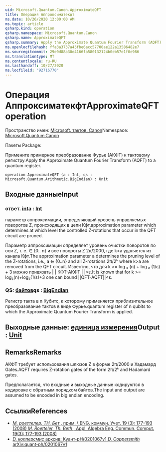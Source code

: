 ```yaml
---
uid: Microsoft.Quantum.Canon.ApproximateQFT
title: Операция Аппроксиматекфт
ms.date: 10/26/2020 12:00:00 AM
ms.topic: article
qsharp.kind: operation
qsharp.namespace: Microsoft.Quantum.Canon
qsharp.name: ApproximateQFT
qsharp.summary: Apply the Approximate Quantum Fourier Transform (AQFT) to a quantum register.
ms.openlocfilehash: ffa3a3737a43fbe6acc57700ae122a13586482e7
ms.sourcegitcommit: 29e0d88a30e4166fa580132124b0eb57e1f0e986
ms.translationtype: MT
ms.contentlocale: ru-RU
ms.lasthandoff: 10/27/2020
ms.locfileid: "92716770"
---
```

# <a name="approximateqft-operation"></a><span data-ttu-id="5d78d-102">Операция Аппроксиматекфт</span><span class="sxs-lookup"><span data-stu-id="5d78d-102">ApproximateQFT operation</span></span>

<span data-ttu-id="5d78d-103">Пространство имен: [Microsoft. тактов. Canon](xref:Microsoft.Quantum.Canon)</span><span class="sxs-lookup"><span data-stu-id="5d78d-103">Namespace: [Microsoft.Quantum.Canon](xref:Microsoft.Quantum.Canon)</span></span>

<span data-ttu-id="5d78d-104">Пакеты [](https://nuget.org/packages/)</span><span class="sxs-lookup"><span data-stu-id="5d78d-104">Package: [](https://nuget.org/packages/)</span></span>


<span data-ttu-id="5d78d-105">Примените примерное преобразование Фурье (АКФТ) к тактовому регистру.</span><span class="sxs-lookup"><span data-stu-id="5d78d-105">Apply the Approximate Quantum Fourier Transform (AQFT) to a quantum register.</span></span>

```qsharp
operation ApproximateQFT (a : Int, qs : Microsoft.Quantum.Arithmetic.BigEndian) : Unit
```


## <a name="input"></a><span data-ttu-id="5d78d-106">Входные данные</span><span class="sxs-lookup"><span data-stu-id="5d78d-106">Input</span></span>

### <a name="a--int"></a><span data-ttu-id="5d78d-107">ответ. [int](xref:microsoft.quantum.lang-ref.int)</span><span class="sxs-lookup"><span data-stu-id="5d78d-107">a : [Int](xref:microsoft.quantum.lang-ref.int)</span></span>

<span data-ttu-id="5d78d-108">параметр аппроксимации, определяющий уровень управляемых поворотов Z, происходящих в цепи Кфт.</span><span class="sxs-lookup"><span data-stu-id="5d78d-108">approximation parameter which determines at which level the controlled Z-rotations that occur in the QFT circuit are pruned.</span></span>

<span data-ttu-id="5d78d-109">Параметр аппроксимации определяет уровень очистки поворотов по оси Z, т. е. ∈ {0.. n} и все повороты Z 2π/2000, где k>a удаляется из канала Кфт.</span><span class="sxs-lookup"><span data-stu-id="5d78d-109">The approximation parameter a determines the pruning level of the Z-rotations, i.e., a ∈ {0..n} and all Z-rotations 2π/2ᵏ where k>a are removed from the QFT circuit.</span></span> <span data-ttu-id="5d78d-110">Известно, что для k >= log ₂ (n) + log ₂ (1/ε) + 3 можно привязать | | КФТ-АКФТ | |<ε.</span><span class="sxs-lookup"><span data-stu-id="5d78d-110">It is known that for k >= log₂(n)+log₂(1/ε)+3 one can bound ||QFT-AQFT||<ε.</span></span>


### <a name="qs--bigendian"></a><span data-ttu-id="5d78d-111">QS: [байтов](xref:Microsoft.Quantum.Arithmetic.BigEndian)</span><span class="sxs-lookup"><span data-stu-id="5d78d-111">qs : [BigEndian](xref:Microsoft.Quantum.Arithmetic.BigEndian)</span></span>

<span data-ttu-id="5d78d-112">Регистр такта в n Кубитс, к которому применяется приблизительное преобразование тактов в виде Фурье.</span><span class="sxs-lookup"><span data-stu-id="5d78d-112">quantum register of n qubits to which the Approximate Quantum Fourier Transform is applied.</span></span>



## <a name="output--unit"></a><span data-ttu-id="5d78d-113">Выходные данные: [единица измерения](xref:microsoft.quantum.lang-ref.unit)</span><span class="sxs-lookup"><span data-stu-id="5d78d-113">Output : [Unit](xref:microsoft.quantum.lang-ref.unit)</span></span>



## <a name="remarks"></a><span data-ttu-id="5d78d-114">Remarks</span><span class="sxs-lookup"><span data-stu-id="5d78d-114">Remarks</span></span>

<span data-ttu-id="5d78d-115">АКФТ требует использования шлюзов Z в форме 2π/2000 и Хадамард Gates.</span><span class="sxs-lookup"><span data-stu-id="5d78d-115">AQFT requires Z-rotation gates of the form 2π/2ᵏ and Hadamard gates.</span></span>

<span data-ttu-id="5d78d-116">Предполагается, что входные и выходные данные кодируются в кодировке с обратным порядком байтов.</span><span class="sxs-lookup"><span data-stu-id="5d78d-116">The input and output are assumed to be encoded in big endian encoding.</span></span>

## <a name="references"></a><span data-ttu-id="5d78d-117">Ссылки</span><span class="sxs-lookup"><span data-stu-id="5d78d-117">References</span></span>

- [<span data-ttu-id="5d78d-118">*M. роеттелер, TH. Бет* , прим. \ ENG. коммун. Учет. 19 (3): 177-193 (2008)</span><span class="sxs-lookup"><span data-stu-id="5d78d-118"> *M. Roetteler, Th. Beth* , Appl. Algebra Eng. Commun. Comput. 19(3): 177-193 (2008) </span></span>](http://doi.org/10.1007/s00200-008-0072-2)
- [<span data-ttu-id="5d78d-119">*D. копперсмис* арксив: Куант-pH/0201067v1</span><span class="sxs-lookup"><span data-stu-id="5d78d-119"> *D. Coppersmith* arXiv:quant-ph/0201067v1 </span></span>](https://arxiv.org/abs/quant-ph/0201067)